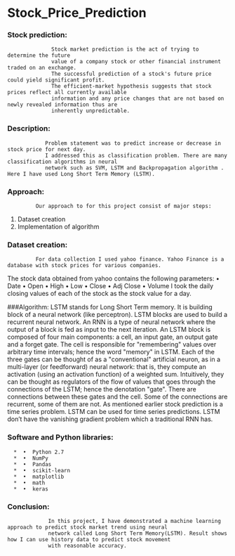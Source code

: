 # Stock_Price_Prediction

### Stock prediction:
                  Stock market prediction is the act of trying to determine the future 
                  value of a company stock or other financial instrument traded on an exchange. 
                  The successful prediction of a stock's future price could yield significant profit. 
                  The efficient-market hypothesis suggests that stock prices reflect all currently available
                  information and any price changes that are not based on newly revealed information thus are 
                  inherently unpredictable. 
                  
                  
### Description:
                Problem statement was to predict increase or decrease in stock price for next day.
                I addressed this as classification problem. There are many classification algorithms in neural
                network such as SVM, LSTM and Backpropagation algorithm . Here I have used Long Short Term Memory (LSTM).


### Approach:
             Our approach to for this project consist of major steps:
1.	Dataset creation
2.	Implementation of algorithm


### Dataset creation:
             For data collection I used yahoo finance. Yahoo Finance is a database with stock prices for various companies.
The stock data obtained from yahoo contains the following parameters:
      •	Date
      •	Open
      •	High
      •	Low
      •	Close
      •	Adj Close
      •	Volume
I took the daily closing values of each of the stock as the stock value for a day.


###Algorithm:
               LSTM stands for Long Short Term memory. It is building block of a neural network (like perceptron). 
               LSTM blocks are used to build a recurrent neural network. An RNN is a type of neural network where 
               the output of a block is fed as input to the next iteration. An LSTM block is composed of four main 
               components: a cell, an input gate, an output gate and a forget gate. The cell is responsible for
               "remembering" values over arbitrary time intervals; hence the word "memory" in LSTM. 
               Each of the three gates can be thought of as a "conventional" artificial neuron, as in a multi-layer
               (or feedforward) neural network: that is, they compute an activation (using an activation function) 
               of a weighted sum. Intuitively, they can be thought as regulators of the flow of values 
               that goes through the connections of the LSTM; hence the denotation "gate". 
               There are connections between these gates and the cell. Some of the connections are recurrent, some of them are not.
                   As mentioned earlier stock prediction is a time series problem. LSTM can be used for time series predictions. 
               LSTM don’t have the vanishing gradient problem which a traditional RNN has.


### Software and Python libraries:
      *  •	Python 2.7
      *  •	NumPy
      *  •	Pandas
      *  •	scikit-learn
      *  •	matplotlib
      *  •	math
      *  •	keras

### Conclusion:
                 In this project, I have demonstrated a machine learning approach to predict stock market trend using neural
                 network called Long Short Term Memory(LSTM). Result shows how I can use history data to predict stock movement
                 with reasonable accuracy.
